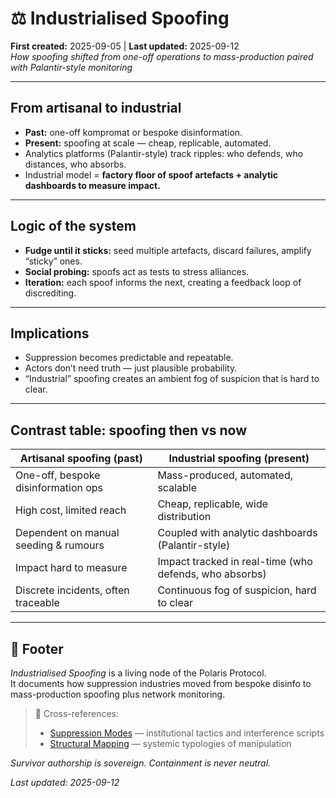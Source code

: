# ⚖️ Industrialised Spoofing  
**First created:** 2025-09-05 | **Last updated:** 2025-09-12  
*How spoofing shifted from one-off operations to mass-production paired with Palantir-style monitoring*

---

## From artisanal to industrial  
- **Past:** one-off kompromat or bespoke disinformation.  
- **Present:** spoofing at scale — cheap, replicable, automated.  
- Analytics platforms (Palantir-style) track ripples: who defends, who distances, who absorbs.  
- Industrial model = **factory floor of spoof artefacts + analytic dashboards to measure impact.**  

---

## Logic of the system  
- **Fudge until it sticks:** seed multiple artefacts, discard failures, amplify “sticky” ones.  
- **Social probing:** spoofs act as tests to stress alliances.  
- **Iteration:** each spoof informs the next, creating a feedback loop of discrediting.  

---

## Implications  
- Suppression becomes predictable and repeatable.  
- Actors don’t need truth — just plausible probability.  
- “Industrial” spoofing creates an ambient fog of suspicion that is hard to clear.

---

## Contrast table: spoofing then vs now  

| **Artisanal spoofing (past)**          | **Industrial spoofing (present)**                  |  
|----------------------------------------|---------------------------------------------------|  
| One-off, bespoke disinformation ops     | Mass-produced, automated, scalable                 |  
| High cost, limited reach                | Cheap, replicable, wide distribution               |  
| Dependent on manual seeding & rumours   | Coupled with analytic dashboards (Palantir-style)  |  
| Impact hard to measure                  | Impact tracked in real-time (who defends, who absorbs) |  
| Discrete incidents, often traceable     | Continuous fog of suspicion, hard to clear         |  


---

## 🏮 Footer  

*Industrialised Spoofing* is a living node of the Polaris Protocol.  
It documents how suppression industries moved from bespoke disinfo to mass-production spoofing plus network monitoring.  

> 📡 Cross-references:  
> - [Suppression Modes](./) — institutional tactics and interference scripts  
> - [Structural Mapping](../../../Metadata_Sabotage_Network/Structural_Analysis/🧬_Structural_Mapping/) — systemic typologies of manipulation  

*Survivor authorship is sovereign. Containment is never neutral.*  

_Last updated: 2025-09-12_  
